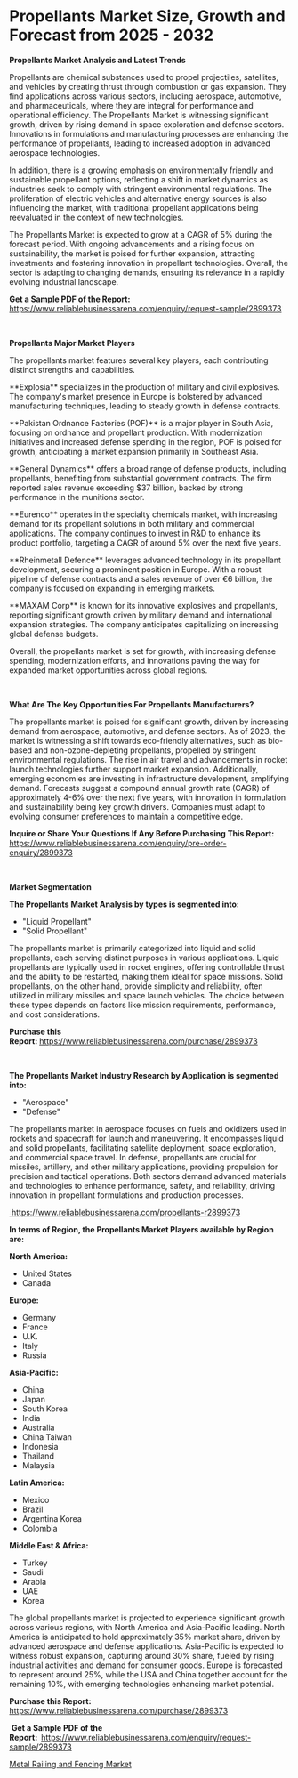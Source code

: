 <p><h1>Propellants Market Size, Growth and Forecast from 2025 - 2032</h1></p><p><strong>Propellants Market Analysis and Latest Trends</strong></p>
<p><p>Propellants are chemical substances used to propel projectiles, satellites, and vehicles by creating thrust through combustion or gas expansion. They find applications across various sectors, including aerospace, automotive, and pharmaceuticals, where they are integral for performance and operational efficiency. The Propellants Market is witnessing significant growth, driven by rising demand in space exploration and defense sectors. Innovations in formulations and manufacturing processes are enhancing the performance of propellants, leading to increased adoption in advanced aerospace technologies.</p><p>In addition, there is a growing emphasis on environmentally friendly and sustainable propellant options, reflecting a shift in market dynamics as industries seek to comply with stringent environmental regulations. The proliferation of electric vehicles and alternative energy sources is also influencing the market, with traditional propellant applications being reevaluated in the context of new technologies.</p><p>The Propellants Market is expected to grow at a CAGR of 5% during the forecast period. With ongoing advancements and a rising focus on sustainability, the market is poised for further expansion, attracting investments and fostering innovation in propellant technologies. Overall, the sector is adapting to changing demands, ensuring its relevance in a rapidly evolving industrial landscape.</p></p>
<p><strong>Get a Sample PDF of the Report:&nbsp;</strong> <a href="https://www.reliablebusinessarena.com/enquiry/request-sample/2899373?utm_campaign=2206&utm_medium=2&utm_source=Github&utm_content=ia&utm_term=15032025&utm_id=propellants">https://www.reliablebusinessarena.com/enquiry/request-sample/2899373</a></p>
<p>&nbsp;</p>
<p><strong>Propellants Major Market Players</strong></p>
<p><p>The propellants market features several key players, each contributing distinct strengths and capabilities. </p><p>**Explosia** specializes in the production of military and civil explosives. The company's market presence in Europe is bolstered by advanced manufacturing techniques, leading to steady growth in defense contracts.</p><p>**Pakistan Ordnance Factories (POF)** is a major player in South Asia, focusing on ordnance and propellant production. With modernization initiatives and increased defense spending in the region, POF is poised for growth, anticipating a market expansion primarily in Southeast Asia.</p><p>**General Dynamics** offers a broad range of defense products, including propellants, benefiting from substantial government contracts. The firm reported sales revenue exceeding $37 billion, backed by strong performance in the munitions sector.</p><p>**Eurenco** operates in the specialty chemicals market, with increasing demand for its propellant solutions in both military and commercial applications. The company continues to invest in R&D to enhance its product portfolio, targeting a CAGR of around 5% over the next five years.</p><p>**Rheinmetall Defence** leverages advanced technology in its propellant development, securing a prominent position in Europe. With a robust pipeline of defense contracts and a sales revenue of over €6 billion, the company is focused on expanding in emerging markets.</p><p>**MAXAM Corp** is known for its innovative explosives and propellants, reporting significant growth driven by military demand and international expansion strategies. The company anticipates capitalizing on increasing global defense budgets.</p><p>Overall, the propellants market is set for growth, with increasing defense spending, modernization efforts, and innovations paving the way for expanded market opportunities across global regions.</p></p>
<p>&nbsp;</p>
<p><strong>What Are The Key Opportunities For Propellants Manufacturers?</strong></p>
<p><p>The propellants market is poised for significant growth, driven by increasing demand from aerospace, automotive, and defense sectors. As of 2023, the market is witnessing a shift towards eco-friendly alternatives, such as bio-based and non-ozone-depleting propellants, propelled by stringent environmental regulations. The rise in air travel and advancements in rocket launch technologies further support market expansion. Additionally, emerging economies are investing in infrastructure development, amplifying demand. Forecasts suggest a compound annual growth rate (CAGR) of approximately 4-6% over the next five years, with innovation in formulation and sustainability being key growth drivers. Companies must adapt to evolving consumer preferences to maintain a competitive edge.</p></p>
<p><strong>Inquire or Share Your Questions If Any Before Purchasing This Report:</strong> <a href="https://www.reliablebusinessarena.com/enquiry/pre-order-enquiry/2899373?utm_campaign=2206&utm_medium=2&utm_source=Github&utm_content=ia&utm_term=15032025&utm_id=propellants">https://www.reliablebusinessarena.com/enquiry/pre-order-enquiry/2899373</a></p>
<p>&nbsp;</p>
<p><strong>Market Segmentation</strong></p>
<p><strong>The Propellants Market Analysis by types is segmented into:</strong></p>
<p><ul><li>"Liquid Propellant"</li><li>"Solid Propellant"</li></ul></p>
<p><p>The propellants market is primarily categorized into liquid and solid propellants, each serving distinct purposes in various applications. Liquid propellants are typically used in rocket engines, offering controllable thrust and the ability to be restarted, making them ideal for space missions. Solid propellants, on the other hand, provide simplicity and reliability, often utilized in military missiles and space launch vehicles. The choice between these types depends on factors like mission requirements, performance, and cost considerations.</p></p>
<p><strong>Purchase this Report:&nbsp;</strong><a href="https://www.reliablebusinessarena.com/purchase/2899373?utm_campaign=2206&utm_medium=2&utm_source=Github&utm_content=ia&utm_term=15032025&utm_id=propellants">https://www.reliablebusinessarena.com/purchase/2899373</a></p>
<p>&nbsp;</p>
<p><strong>The Propellants Market Industry Research by Application is segmented into:</strong></p>
<p><ul><li>"Aerospace"</li><li>"Defense"</li></ul></p>
<p><p>The propellants market in aerospace focuses on fuels and oxidizers used in rockets and spacecraft for launch and maneuvering. It encompasses liquid and solid propellants, facilitating satellite deployment, space exploration, and commercial space travel. In defense, propellants are crucial for missiles, artillery, and other military applications, providing propulsion for precision and tactical operations. Both sectors demand advanced materials and technologies to enhance performance, safety, and reliability, driving innovation in propellant formulations and production processes.</p></p>
<p><a href="https://www.reliablebusinessarena.com/propellants-r2899373?utm_campaign=2206&utm_medium=2&utm_source=Github&utm_content=ia&utm_term=15032025&utm_id=propellants">&nbsp;https://www.reliablebusinessarena.com/propellants-r2899373</a></p>
<p><strong>In terms of Region, the Propellants Market Players available by Region are:</strong></p>
<p>
    <p> <strong> North America: </strong>
        <ul>
            <li>United States</li>
            <li>Canada</li>
        </ul>
        </p> 
    <p> <strong> Europe: </strong>
        <ul>
            <li>Germany</li>
            <li>France</li>
            <li>U.K.</li>
            <li>Italy</li>
            <li>Russia</li>
        </ul>
        </p> 
    <p> <strong> Asia-Pacific: </strong>
        <ul>
            <li>China</li>
            <li>Japan</li>
            <li>South Korea</li>
            <li>India</li>
            <li>Australia</li>
            <li>China Taiwan</li>
            <li>Indonesia</li>
            <li>Thailand</li>
            <li>Malaysia</li>
        </ul>
        </p> 
    <p> <strong> Latin America: </strong>
        <ul>
            <li>Mexico</li>
            <li>Brazil</li>
            <li>Argentina Korea</li>
            <li>Colombia</li>
        </ul>
        </p> 
    <p> <strong> Middle East & Africa: </strong>
        <ul>
            <li>Turkey</li>
            <li>Saudi</li>
            <li>Arabia</li>
            <li>UAE</li>
            <li>Korea</li>
        </ul>
    </p>
    </p>
<p><p>The global propellants market is projected to experience significant growth across various regions, with North America and Asia-Pacific leading. North America is anticipated to hold approximately 35% market share, driven by advanced aerospace and defense applications. Asia-Pacific is expected to witness robust expansion, capturing around 30% share, fueled by rising industrial activities and demand for consumer goods. Europe is forecasted to represent around 25%, while the USA and China together account for the remaining 10%, with emerging technologies enhancing market potential.</p></p>
<p><strong>Purchase this Report: </strong><a href="https://www.reliablebusinessarena.com/purchase/2899373?utm_campaign=2206&utm_medium=2&utm_source=Github&utm_content=ia&utm_term=15032025&utm_id=propellants">https://www.reliablebusinessarena.com/purchase/2899373</a></p>
<p>&nbsp;<strong>Get a Sample PDF of the Report:&nbsp;&nbsp;</strong><a href="https://www.reliablebusinessarena.com/enquiry/request-sample/2899373?utm_campaign=2206&utm_medium=2&utm_source=Github&utm_content=ia&utm_term=15032025&utm_id=propellants">https://www.reliablebusinessarena.com/enquiry/request-sample/2899373</a></p>
<p><strong></strong></p>
<p><p><a href="https://github.com/joannesouthgate/Market-Research-Report-List-5/blob/main/metal-railing-and-fencing-market.md?utm_campaign=2206&utm_medium=2&utm_source=Github&utm_content=ia&utm_term=15032025&utm_id=propellants">Metal Railing and Fencing Market</a></p></p>